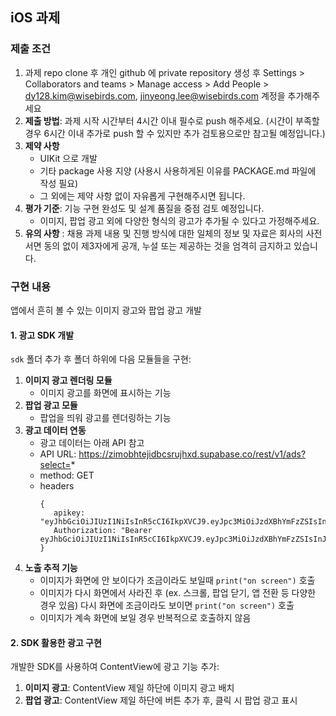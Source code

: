 ## iOS 과제

### 제출 조건

1. 과제 repo clone 후 개인 github 에 private repository 생성 후 Settings > Collaborators and teams > Manage access > Add People > dy128.kim@wisebirds.com, jinyeong.lee@wisebirds.com 계정을 추가해주세요
2. **제출 방법**: 과제 시작 시간부터 4시간 이내 필수로 push 해주세요.
   (시간이 부족할 경우 6시간 이내 추가로 push 할 수 있지만 추가 검토용으로만 참고될 예정입니다.)
3. **제약 사항**
   - UIKit 으로 개발
   - 기타 package 사용 지양 (사용시 사용하게된 이유를 PACKAGE.md 파일에 작성 필요)
   - 그 외에는 제약 사항 없이 자유롭게 구현해주시면 됩니다.
4. **평가 기준**: 기능 구현 완성도 및 설계 품질을 중점 검토 예정입니다.
   - 이미지, 팝업 광고 외에 다양한 형식의 광고가 추가될 수 있다고 가정해주세요.
5. **유의 사항** :
   채용 과제 내용 및 진행 방식에 대한 일체의 정보 및 자료은 회사의 사전 서면 동의 없이 제3자에게 공개, 누설 또는 제공하는 것을 엄격히 금지하고 있습니다.

### 구현 내용

앱에서 흔히 볼 수 있는 이미지 광고와 팝업 광고 개발

#### 1. 광고 SDK 개발

`sdk` 폴더 추가 후 폴더 하위에 다음 모듈들을 구현:

1. **이미지 광고 렌더링 모듈**
   - 이미지 광고를 화면에 표시하는 기능
2. **팝업 광고 모듈**
   - 팝업을 띄워 광고를 렌더링하는 기능
3. **광고 데이터 연동**
   - 광고 데이터는 아래 API 참고
   - API URL: https://zimobhtejidbcsrujhxd.supabase.co/rest/v1/ads?select=*
   - method: GET
   - headers
     ```
     {
        apikey: "eyJhbGciOiJIUzI1NiIsInR5cCI6IkpXVCJ9.eyJpc3MiOiJzdXBhYmFzZSIsInJlZiI6InppbW9iaHRlamlkYmNzcnVqaHhkIiwicm9sZSI6ImFub24iLCJpYXQiOjE3NTgwOTgxNzYsImV4cCI6MjA3MzY3NDE3Nn0.oi_IEKXYWgSUwrCNGVWtZhRf2ys92N028Kp1Km9vOXE",
        Authorization: "Bearer eyJhbGciOiJIUzI1NiIsInR5cCI6IkpXVCJ9.eyJpc3MiOiJzdXBhYmFzZSIsInJlZiI6InppbW9iaHRlamlkYmNzcnVqaHhkIiwicm9sZSI6ImFub24iLCJpYXQiOjE3NTgwOTgxNzYsImV4cCI6MjA3MzY3NDE3Nn0.oi_IEKXYWgSUwrCNGVWtZhRf2ys92N028Kp1Km9vOXE"
     }
     ```
4. **노출 추적 기능**
   - 이미지가 화면에 안 보이다가 조금이라도 보일때 `print("on screen")` 호출
   - 이미지가 다시 화면에서 사라진 후 (ex. 스크롤, 팝업 닫기, 앱 전환 등 다양한 경우 있음) 다시 화면에 조금이라도 보이면 `print("on screen")` 호출
   - 이미지가 계속 화면에 보일 경우 반복적으로 호출하지 않음

#### 2. SDK 활용한 광고 구현

개발한 SDK를 사용하여 ContentView에 광고 기능 추가:

1. **이미지 광고**: ContentView 제일 하단에 이미지 광고 배치
2. **팝업 광고**: ContentView 제일 하단에 버튼 추가 후, 클릭 시 팝업 광고 표시

